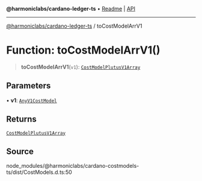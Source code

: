 **@harmoniclabs/cardano-ledger-ts** • [Readme](../README.md) \| [API](../globals.md)

***

[@harmoniclabs/cardano-ledger-ts](../README.md) / toCostModelArrV1

# Function: toCostModelArrV1()

> **toCostModelArrV1**(`v1`): [`CostModelPlutusV1Array`](../type-aliases/CostModelPlutusV1Array.md)

## Parameters

• **v1**: [`AnyV1CostModel`](../type-aliases/AnyV1CostModel.md)

## Returns

[`CostModelPlutusV1Array`](../type-aliases/CostModelPlutusV1Array.md)

## Source

node\_modules/@harmoniclabs/cardano-costmodels-ts/dist/CostModels.d.ts:50
